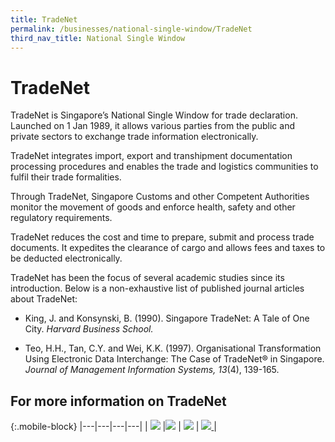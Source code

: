 ```yaml
---
title: TradeNet
permalink: /businesses/national-single-window/TradeNet
third_nav_title: National Single Window
---
```


# TradeNet

TradeNet is Singapore’s National Single Window for trade declaration. Launched on 1 Jan 1989, it allows various parties from the public and private sectors to exchange trade information electronically.

TradeNet integrates import, export and transhipment documentation processing procedures and enables the trade and logistics communities to fulfil their trade formalities.

Through TradeNet, Singapore Customs and other Competent Authorities monitor the movement of goods and enforce health, safety and other regulatory requirements.

TradeNet  reduces the cost and time to prepare, submit and process trade documents. It expedites the clearance of cargo and allows fees and taxes to be deducted electronically.

TradeNet has been the focus of several academic studies since its introduction. Below is a non-exhaustive list of published journal articles about TradeNet:

-   King, J. and Konsynski, B. (1990). Singapore TradeNet: A Tale of One City. *Harvard Business School.*
  
-   Teo, H.H., Tan, C.Y. and Wei, K.K. (1997). Organisational Transformation Using Electronic Data Interchange: The Case of TradeNet® in Singapore. *Journal of Management Information Systems, 13*(4), 139-165.
  
## For more information on TradeNet

{:.mobile-block}
|---|---|---|---|
| [![](/images/TradeNet/TN1.jpg)](/businesses/national-single-window/overview/what-you-need-to-know-about-tradenet) |[![](/images/TradeNet/TN2.jpg)](/businesses/national-single-window/overview/TradeNet-Solution-Providers)  | [![](/images/TradeNet/TN3.jpg)](/businesses/National-Single-Window/Overview/Competent-Authorities-Requirements) | [![](/images/TradeNet/TN4.jpg) ](/businesses/National-Single-Window/Overview/Annexes-and-appendices) |





